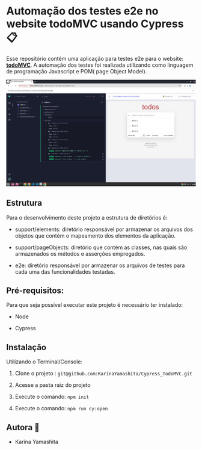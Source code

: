 # Automação dos testes e2e no website todoMVC usando Cypress :clipboard:

Esse repositório contém uma aplicação para testes e2e para o website: **[todoMVC](https://todomvc.com/examples/react/dist/)**. A automação dos testes foi realizada utilizando como linguagem de programação Javascript e POM( page Object Model).

![alt text](/READMEImage/image.png)

## Estrutura

Para o desenvolvimento deste projeto a estrutura de diretórios é:

- support/elements: diretório responsável por armazenar os arquivos dos objetos que contém o mapeamento dos elementos da aplicação.

- support/pageObjects: diretório que contém as classes, nas quais são armazenados os métodos e asserções empregados.

- e2e: diretório responsável por armazenar os arquivos de testes para cada uma das funcionalidades testadas.

## Pré-requisitos:

Para que seja possível executar este projeto é necessário ter instalado:

- Node

- Cypress


## Instalação

Utilizando o Terminal/Console:

1. Clone o projeto : `git@github.com:KarinaYamashita/Cypress_TodoMVC.git`

2. Acesse a pasta raiz do projeto

3. Execute o comando: `npm init`

4. Execute o comando: `npm run cy:open`

## Autora :princess:

- Karina Yamashita 


